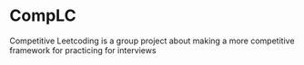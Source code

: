 # CompLC
Competitive Leetcoding is a group project about making a more competitive framework for practicing for interviews

